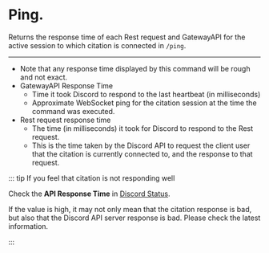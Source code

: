 # Ping.

Returns the response time of each Rest request and GatewayAPI for the active session to which citation is connected in `/ping`.

----

- Note that any response time displayed by this command will be rough and not exact.
- GatewayAPI Response Time
  - Time it took Discord to respond to the last heartbeat (in milliseconds)
  - Approximate WebSocket ping for the citation session at the time the command was executed.
- Rest request response time
  - The time (in milliseconds) it took for Discord to respond to the Rest request.
  - This is the time taken by the Discord API to request the client user that the citation is currently connected to, and the response to that request.

::: tip If you feel that citation is not responding well

Check the **API Response Time** in [Discord Status](https://discordstatus.com/).

If the value is high, it may not only mean that the citation response is bad, but also that the Discord API server response is bad. Please check the latest information.

:::
